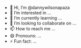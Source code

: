 - 👋 Hi, I’m @dannywilsonapaza
- 👀 I’m interested in ...
- 🌱 I’m currently learning ...
- 💞️ I’m looking to collaborate on ...
- 📫 How to reach me ...
- 😄 Pronouns: ...
- ⚡ Fun fact: ...

<!---
dannywilsonapaza/dannywilsonapaza is a ✨ special ✨ repository because its `README.md` (this file) appears on your GitHub profile.
You can click the Preview link to take a look at your changes.
--->
